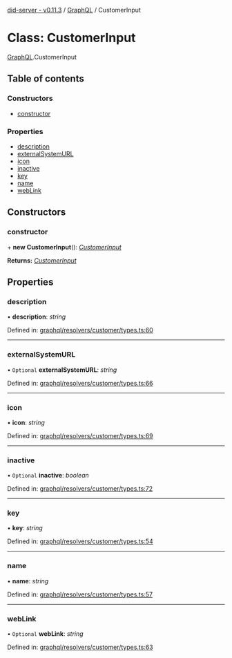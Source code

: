 [did-server - v0.11.3](../README.md) / [GraphQL](../modules/graphql.md) / CustomerInput

# Class: CustomerInput

[GraphQL](../modules/graphql.md).CustomerInput

## Table of contents

### Constructors

- [constructor](graphql.customerinput.md#constructor)

### Properties

- [description](graphql.customerinput.md#description)
- [externalSystemURL](graphql.customerinput.md#externalsystemurl)
- [icon](graphql.customerinput.md#icon)
- [inactive](graphql.customerinput.md#inactive)
- [key](graphql.customerinput.md#key)
- [name](graphql.customerinput.md#name)
- [webLink](graphql.customerinput.md#weblink)

## Constructors

### constructor

\+ **new CustomerInput**(): [*CustomerInput*](graphql.customerinput.md)

**Returns:** [*CustomerInput*](graphql.customerinput.md)

## Properties

### description

• **description**: *string*

Defined in: [graphql/resolvers/customer/types.ts:60](https://github.com/Puzzlepart/did/blob/dev/server/graphql/resolvers/customer/types.ts#L60)

___

### externalSystemURL

• `Optional` **externalSystemURL**: *string*

Defined in: [graphql/resolvers/customer/types.ts:66](https://github.com/Puzzlepart/did/blob/dev/server/graphql/resolvers/customer/types.ts#L66)

___

### icon

• **icon**: *string*

Defined in: [graphql/resolvers/customer/types.ts:69](https://github.com/Puzzlepart/did/blob/dev/server/graphql/resolvers/customer/types.ts#L69)

___

### inactive

• `Optional` **inactive**: *boolean*

Defined in: [graphql/resolvers/customer/types.ts:72](https://github.com/Puzzlepart/did/blob/dev/server/graphql/resolvers/customer/types.ts#L72)

___

### key

• **key**: *string*

Defined in: [graphql/resolvers/customer/types.ts:54](https://github.com/Puzzlepart/did/blob/dev/server/graphql/resolvers/customer/types.ts#L54)

___

### name

• **name**: *string*

Defined in: [graphql/resolvers/customer/types.ts:57](https://github.com/Puzzlepart/did/blob/dev/server/graphql/resolvers/customer/types.ts#L57)

___

### webLink

• `Optional` **webLink**: *string*

Defined in: [graphql/resolvers/customer/types.ts:63](https://github.com/Puzzlepart/did/blob/dev/server/graphql/resolvers/customer/types.ts#L63)
